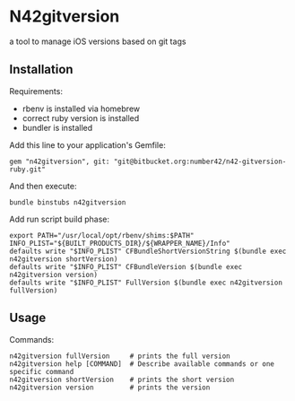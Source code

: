 # N42gitversion

a tool to manage iOS versions based on git tags

## Installation

Requirements:
* rbenv is installed via homebrew
* correct ruby version is installed
* bundler is installed

Add this line to your application's Gemfile:

    gem "n42gitversion", git: "git@bitbucket.org:number42/n42-gitversion-ruby.git"

And then execute:

    bundle binstubs n42gitversion

Add run script build phase:

    export PATH="/usr/local/opt/rbenv/shims:$PATH"
    INFO_PLIST="${BUILT_PRODUCTS_DIR}/${WRAPPER_NAME}/Info"
    defaults write "$INFO_PLIST" CFBundleShortVersionString $(bundle exec n42gitversion shortVersion)
    defaults write "$INFO_PLIST" CFBundleVersion $(bundle exec n42gitversion version)
    defaults write "$INFO_PLIST" FullVersion $(bundle exec n42gitversion fullVersion)

## Usage

Commands:

    n42gitversion fullVersion     # prints the full version
    n42gitversion help [COMMAND]  # Describe available commands or one specific command
    n42gitversion shortVersion    # prints the short version
    n42gitversion version         # prints the version
